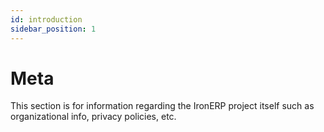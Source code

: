 ```yaml
---
id: introduction
sidebar_position: 1
---
```


# Meta

This section is for information regarding the IronERP project itself such as
organizational info, privacy policies, etc.